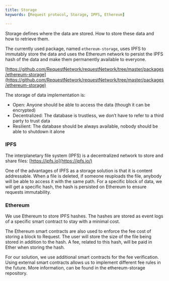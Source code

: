 ```yaml
---
title: Storage
keywords: [Request protocol, Storage, IPFS, Ethereum]

---
```


Storage defines where the data are stored. How to store these data and how to retrieve them.

The currently used package, named `ethereum-storage`, uses IPFS to immutably store the data and uses the Ethereum network to persist the IPFS hash of the data and make them permanently available to everyone.

[https://github.com/RequestNetwork/requestNetwork/tree/master/packages/ethereum-storage](https://github.com/RequestNetwork/requestNetwork/tree/master/packages/ethereum-storage)

The storage of data implementation is:

- Open: Anyone should be able to access the data (though it can be encrypted)
- Decentralized: The database is trustless, we don’t have to refer to a third party to trust data
- Resilient: The database should be always available, nobody should be able to shutdown it alone

### IPFS

The interplanetary file system (IPFS) is a decentralized network to store and share files: [https://ipfs.io](https://ipfs.io/)

One of the advantages of IPFS as a storage solution is that it is content addressable. When a file is deleted, if someone reuploads the file, anybody will be able to access it with the same path. For a specific block of data, we will get a specific hash, the hash is persisted on Ethereum to ensure requests immutability.

### Ethereum

We use Ethereum to store IPFS hashes. The hashes are stored as event logs of a specific smart contract to stay with a minimal cost.

The Ethereum smart contracts are also used to enforce the fee cost of storing a block to Request. The user will store the size of the file being stored in addition to the hash. A fee, related to this hash, will be paid in Ether when storing the hash.

For our solution, we use additional smart contracts for the fee verification. Using external smart contracts allows us to implement different fee rules in the future. More information, can be found in the ethereum-storage repository.
